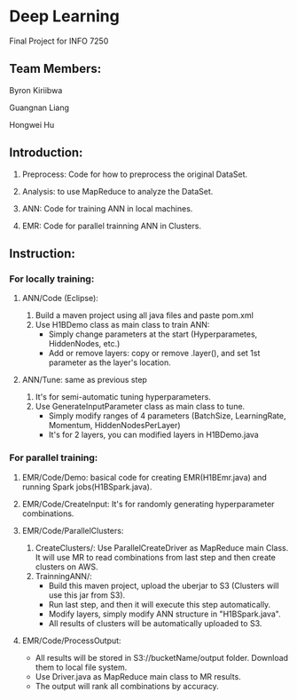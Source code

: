 # Deep Learning
Final Project for INFO 7250

## Team Members:

Byron Kiriibwa

Guangnan Liang

Hongwei Hu

## Introduction:

1. Preprocess: Code for how to preprocess the original DataSet.

2. Analysis: to use MapReduce to analyze the DataSet.

3. ANN: Code for training ANN in local machines. 

4. EMR: Code for parallel trainning ANN in Clusters.


## Instruction:

### For locally training: 
  
  1. ANN/Code (Eclipse): 
      1. Build a maven project using all java files and paste pom.xml
      2. Use H1BDemo class as main class to train ANN:
          * Simply change parameters at the start (Hyperparametes, HiddenNodes, etc.)
          * Add or remove layers: copy or remove .layer(), and set 1st parameter as the layer's location.

  2. ANN/Tune: same as previous step
      1. It's for semi-automatic tuning hyperparameters.
      2. Use GenerateInputParameter class as main class to tune.
          * Simply modify ranges of 4 parameters (BatchSize, LearningRate, Momentum, HiddenNodesPerLayer)
          * It's for 2 layers, you can modified layers in H1BDemo.java
      
### For parallel training:
  
  1. EMR/Code/Demo: basical code for creating EMR(H1BEmr.java) and running Spark jobs(H1BSpark.java).
  
  2. EMR/Code/CreateInput: It's for randomly generating hyperparameter combinations.
  
  3. EMR/Code/ParallelClusters: 
      1. CreateClusters/: Use ParallelCreateDriver as MapReduce main Class. It will use MR to read combinations from last step and then create clusters on AWS. 
      2. TrainningANN/: 
          * Build this maven project, upload the uberjar to S3 (Clusters will use this jar from S3).
          * Run last step, and then it will execute this step automatically.
          * Modify layers, simply modify ANN structure in "H1BSpark.java".
          * All results of clusters will be automatically uploaded to S3.
   
  4. EMR/Code/ProcessOutput:
      * All results will be stored in S3://bucketName/output folder. Download them to local file system.
      * Use Driver.java as MapReduce main class to MR results.
      * The output will rank all combinations by accuracy.
    
      

